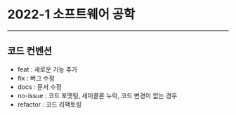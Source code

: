 # 2022-1 소프트웨어 공학
***
## 코드 컨벤션
- feat : 새로운 기능 추가
- fix : 버그 수정
- docs : 문서 수정
- no-issue : 코드 포맷팅, 세미콜론 누락, 코드 변경이 없는 경우
- refactor : 코드 리팩토링
